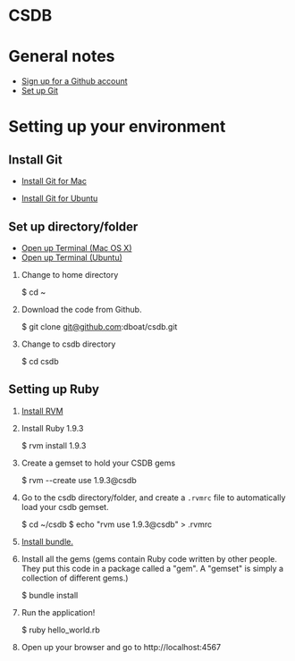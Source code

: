 CSDB
=========

# General notes

* [Sign up for a Github account](https://github.com/signup/free)
* [Set up Git](https://help.github.com/articles/set-up-git)

# Setting up your environment

## Install Git
* [Install Git for Mac](https://help.github.com/articles/set-up-git)

* [Install Git for Ubuntu](http://evgeny-goldin.com/blog/3-ways-install-git-linux-ubuntu/)

## Set up directory/folder
* [Open up Terminal (Mac OS X)](http://www.coderanch.com/t/111327/Mac/open-terminal-window-mac)
* [Open up Terminal (Ubuntu)](https://help.ubuntu.com/community/UsingTheTerminal)

1) Change to home directory

    $ cd ~

2) Download the code from Github.

    $ git clone git@github.com:dboat/csdb.git

3) Change to csdb directory

    $ cd csdb

## Setting up Ruby
1) [Install RVM](https://rvm.io/rvm/install/)

2) Install Ruby 1.9.3
    
    $ rvm install 1.9.3

3) Create a gemset to hold your CSDB gems

    $ rvm --create use 1.9.3@csdb

4) Go to the csdb directory/folder, and create a `.rvmrc` file to automatically load your csdb gemset.
    
    $ cd ~/csdb
    $ echo "rvm use 1.9.3@csdb" > .rvmrc

5) [Install bundle.](http://gembundler.com)

6) Install all the gems (gems contain Ruby code written by other people. They put this code in a package called a "gem". A "gemset" is simply a collection of different gems.)
    
    $ bundle install

7) Run the application!
    
    $ ruby hello_world.rb

8) Open up your browser and go to http://localhost:4567 